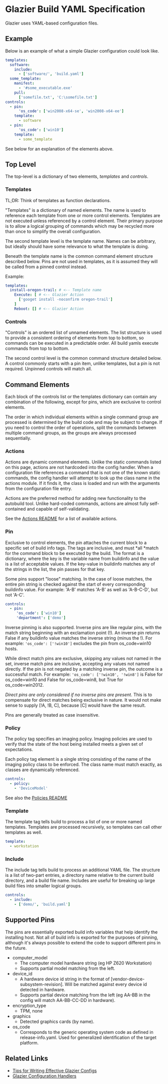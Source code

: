 # Glazier Build YAML Specification


Glazier uses YAML-based configuration files.

## Example

Below is an example of what a simple Glazier configuration could look like.

```yaml
templates:
  software:
    include:
      - ['software/', 'build.yaml']
  some_template:
    manifest:
      - '#some_executable.exe'
    pull:
      ['somefile.txt', 'C:\somefile.txt']
controls:
  - pin:
      'os_code': ['win2008-x64-se', 'win2008-x64-ee']
    template:
      - software
  - pin:
      'os_code': ['win10']
    template:
      - some_template
```

See below for an explanation of the elements above.

## Top Level

The top-level is a dictionary of two elements, *templates* and *controls*.

### Templates

TL;DR: Think of templates as function declarations.

"Templates" is a dictionary of named elements. The name is used to reference
each template from one or more control elements. Templates are not executed
unless referenced by a control element. Their primary purpose is to allow a
logical grouping of commands which may be recycled more than once to simplify
the overall configuration.

The second template level is the template name. Names can be arbitrary, but
ideally should have some relevance to what the template is doing.

Beneath the template name is the common command element structure described
below. Pins are not used in templates, as it is assumed they will be called from
a pinned control instead.

Example:

```yaml
templates:
  install-oregon-trail: # <-- Template name
    Execute: [ # <-- Glazier Action
      ['googet install -noconfirm oregon-trail']
    ]
    Reboot: [] # <-- Glazier Action
```

### Controls

"Controls" is an ordered list of unnamed elements. The list structure is used to
provide a consistent ordering of elements from top to bottom, so commands can be
executed in a predictable order. All build yamls execute commands from top to
bottom.

The second control level is the common command structure detailed below. A
control commonly starts with a pin item, unlike templates, but a pin is not
required. Unpinned controls will match all.

## Command Elements

Each block of the controls list or the templates dictionary can contain any
combination of the following, except for pins, which are exclusive to control
elements.

The order in which individual elements within a single command group are
processed is determined by the build code and may be subject to change. If you
need to control the order of operations, split the commands between multiple
command groups, as the groups are always processed sequentially.

### Actions

Actions are dynamic command elements. Unlike the static commands listed on this
page, actions are not hardcoded into the config handler. When a configuration
file references a command that is not one of the known static commands, the
config handler will attempt to look up the class name in the actions module. If
it finds it, the class is loaded and run with the arguments from the
configuration file entry.

Actions are the preferred method for adding new functionality to the autobuild
tool. Unlike hard-coded commands, actions are almost fully self-contained and
capable of self-validating.

See the [Actions README](../../glazier/lib/actions/README.md) for a list of available
actions.

### Pin

Exclusive to control elements, the pin attaches the current block to a specific
set of build info tags. The tags are inclusive, and must *all *match for the
command block to be executed by the build. The format is a dictionary, where the
key is the variable name from buildinfo and the value is a list of acceptable
values. If the key-value in buildinfo matches any of the strings in the list,
the pin passes for that key.

Some pins support "loose" matching. In the case of loose matches, the entire pin
string is checked against the start of every corresponding buildinfo value. For
example: 'A-B' matches 'A-B' as well as 'A-B-C-D', but not 'A-C'.

```yaml
controls:
  - pin:
     'os_code': ['win10']
     'department': ['demo']
```

Inverse pinning is also supported. Inverse pins are like regular pins, with the
match string beginning with an exclamation point (!). An inverse pin returns
False if any buildinfo value matches the inverse string (minus the !). For
example: `'os_code': ['!win10']` excludes the pin from os_code=win10 hosts.

While direct match pins are exclusive, skipping any values not named in the set,
inverse match pins are inclusive, accepting any values not named directly. If
the pin is not negated by a matching inverse pin, the outcome is a successful
match. For example: `'os_code': ['!win10', '!win8']` is False for os_code=win10
and False for os_code=win8, but True for os_code=win2012.

*Direct pins are only considered if no inverse pins are present.* This is to
compensate for direct matches being exclusive in nature. It would not make sense
to supply \[!A, !B, C\], because \[C\] would have the same result.

Pins are generally treated as case insensitive.

### Policy

The policy tag specifies an imaging policy. Imaging policies are used to verify
that the state of the host being installed meets a given set of expectations.

Each policy tag element is a single string consisting of the name of the imaging
policy class to be enforced. The class name must match exactly, as classes are
dynamically referenced.

```yaml
controls:
  - policy:
    - 'DeviceModel'
```

See also the [Policies README](../../glazier/lib/policies/README.md)

### Template

The template tag tells build to process a list of one or more named templates.
Templates are processed recursively, so templates can call other templates as
well.

```yaml
template:
  - workstation
```

### Include

The include tag tells build to process an additional YAML file. The structure is
a list of two-part entries, a directory name relative to the current build
directory, and a build file name. Includes are useful for breaking up large
build files into smaller logical groups.

```yaml
controls:
  - include:
    - ['demo/', 'build.yaml']
```

## Supported Pins

The pins are essentially exported build info variables that help identify the
installing host. Not all of build info is exported for the purposes of pinning,
although it's always possible to extend the code to support different pins in
the future.

*   computer_model
    *   The computer model hardware string (eg HP Z620 Workstation)
    *   Supports partial model matching from the left.
*   device_id
    *   A hardware device id string in the format of
        \[vendor-device-subsystem-revision\]. Will be matched against every
        device id detected in hardware.
    *   Supports partial device matching from the left (eg AA-BB in the config
        will match AA-BB-CC-DD in hardware).
*   encryption_type
    *   TPM, none
*   graphics
    *   Detected graphics cards (by name).
*   os_code
    *   Corresponds to the generic operating system code as defined in
        release-info.yaml. Used for generalized identification of the target
        platform.

## Related Links

*   [Tips for Writing Effective Glazier Configs](tips.md)
*   [Glazier Configuration Handlers](../setup/config_handlers.md)
